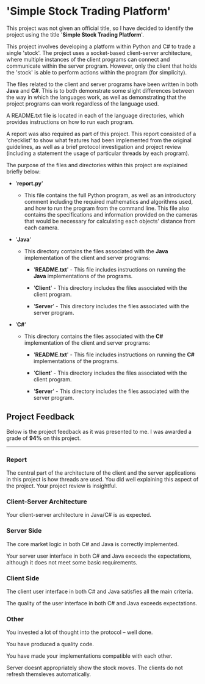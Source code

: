 # 'Simple Stock Trading Platform'

This project was not given an official title, so I have decided to identify the project using the title '**Simple Stock Trading Platform**'.

This project involves developing a platform within Python and C# to trade a single 'stock'. The project uses a socket-based client-server architecture, where multiple instances of the client programs can connect and communicate within the server program. However, only the client that holds the 'stock' is able to perform actions within the program (for simplicity).

The files related to the client and server programs have been written in both **Java** and **C#**. This is to both demonstrate some slight differences between the way in which the languages work, as well as demonstrating that the project programs can work regardless of the language used.

A README.txt file is located in each of the language directories, which provides instructions on how to run each program.

A report was also required as part of this project. This report consisted of a 'checklist' to show what features had been implemented from the original guidelines, as well as a brief protocol investigation and project review (including a statement the usage of particular threads by each program).

The purpose of the files and directories within this project are explained briefly below:

- '**report.py**'

  - This file contains the full Python program, as well as an introductory comment including the required mathematics and algorithms used, and how to run the program from the command line. This file also contains the specifications and information provided on the cameras that would be necessary for calculating each objects' distance from each camera.

- '**Java**'

  - This directory contains the files associated with the **Java** implementation of the client and server programs:

    - '**README.txt**' - This file includes instructions on running the **Java** implementations of the programs.

    - '**Client**' - This directory includes the files associated with the client program.

    - '**Server**' - This directory includes the files associated with the server program.

- '**C#**'

  - This directory contains the files associated with the **C#** implementation of the client and server programs:

    - '**README.txt**' - This file includes instructions on running the **C#** implementations of the programs.

    - '**Client**' - This directory includes the files associated with the client program.

    - '**Server**' - This directory includes the files associated with the server program.

## Project Feedback

Below is the project feedback as it was presented to me. I was awarded a grade of **94%** on this project.

---

### Report

The central part of the architecture of the client and the server applications in this project is how threads are used. You did well explaining this aspect of the
project. Your project review is insightful.

### Client-Server Architecture

Your client-server architecture in Java/C# is as expected.

### Server Side

The core market logic in both C# and Java is correctly implemented.

Your server user interface in both C# and Java exceeds the expectations, although it does not meet some basic requirements.

### Client Side

The client user interface in both C# and Java satisfies all the main criteria.

The quality of the user interface in both C# and Java exceeds expectations.

### Other

You invested a lot of thought into the protocol – well done.

You have produced a quality code.

You have made your implementations compatible with each other.

Server doesnt appropriately show the stock moves. The clients do not refresh themsleves automatically.
